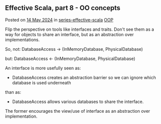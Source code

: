 <article itemscope itemtype="https://schema.org/Article" itemid="urn:uuid:b1319873-65a5-49e3-82aa-334e3fb7e353" class="h-entry">

<hgroup>

<h1 class="p-name">Effective Scala, part 8 - OO concepts</h1>

<p>Posted on <a class="u-url" href=""><time class="dt-published" datetime="2024-05-14">14 May 2024</time></a> in 
<a class="p-category" href="" rel="tag">series-effective-scala</a>
<a class="p-category" href="" rel="tag">OOP</a>
</p>

</hgroup>

<div class="e-content">


Flip the perspective on tools like interfaces and traits. Don't see them as a way for objects to share an interface, but as an abstraction over implementations.

So, not: DatabaseAccess -> (InMemoryDatabase, PhysicalDatabase)

but:     DatabaseAccess <- (InMemoryDatabase, PhysicalDatabase)

An interface is more usefully seen as:

- DatabaseAccess creates an abstraction barrier so we can ignore which database is used underneath

than as:

- DatabaseAccess allows various databases to share the interface.

The former encourages the view/use of interface as an abstraction over implementation.

</div>
</article>
